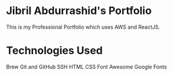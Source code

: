 # Jibril Abdurrashid's Portfolio
This is my Professional Portfolio which uses AWS and ReactJS.

# Technologies Used

Brew
Git and GitHub
SSH
HTML
CSS
Font Awesome
Google Fonts

